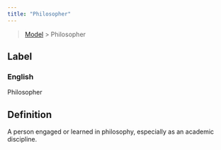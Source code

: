 ```yaml
---
title: "Philosopher"
---
```


> [Model](../../) > Philosopher

## Label

### English
Philosopher


## Definition
A person engaged or learned in philosophy, especially as an academic discipline. 


    
